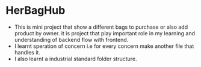 ﻿# HerBagHub
- This is mini project  that show a different bags to purchase or also add product by owner. it is project that play important role in my learning and understanding of backend flow with frontend.
- I learnt speration of concern i.e for every concern make another file that handles it.
- I also learnt a industrial standard folder structure.

